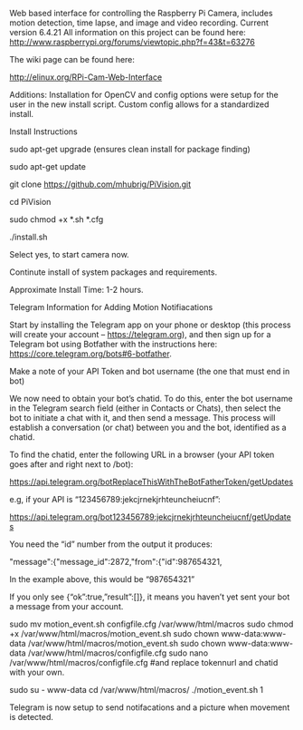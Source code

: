Web based interface for controlling the Raspberry Pi Camera, includes motion detection, time lapse, and image and video recording.
Current version 6.4.21
All information on this project can be found here: http://www.raspberrypi.org/forums/viewtopic.php?f=43&t=63276

The wiki page can be found here:

http://elinux.org/RPi-Cam-Web-Interface


Additions:
Installation for OpenCV and config options were setup for the user in the new install script.
Custom config allows for a standardized install.




Install Instructions

sudo apt-get upgrade (ensures clean install for package finding)

sudo apt-get update

git clone https://github.com/mhubrig/PiVision.git

cd PiVision

sudo chmod +x *.sh *.cfg

./install.sh

Select yes, to start camera now.

Continute install of system packages and requirements.

Approximate Install Time: 1-2 hours.


Telegram Information for Adding Motion Notifiacations

Start by installing the Telegram app on your phone or desktop (this process will create your account – https://telegram.org), and then sign up for a Telegram bot using Botfather with the instructions here: https://core.telegram.org/bots#6-botfather.
 
Make a note of your API Token and bot username (the one that must end in bot)
 
We now need to obtain your bot’s chatid. To do this, enter the bot username in the Telegram search field (either in Contacts or Chats), then select the bot to initiate a chat with it, and then send a message. This process will establish a conversation (or chat) between you and the bot, identified as a chatid.
 
To find the chatid, enter the following URL in a browser (your API token goes after and right next to /bot):


https://api.telegram.org/botReplaceThisWithTheBotFatherToken/getUpdates
 
e.g, if your API is “123456789:jekcjrnekjrhteuncheiucnf”:


https://api.telegram.org/bot123456789:jekcjrnekjrhteuncheiucnf/getUpdates
 
You need the “id” number from the output it produces:


"message":{"message_id":2872,"from":{"id":987654321,
 
In the example above, this would be “987654321”
 
If you only see {“ok”:true,”result”:[]}, it means you haven’t yet sent your bot a message from your account.

sudo mv motion_event.sh configfile.cfg /var/www/html/macros
sudo chmod +x /var/www/html/macros/motion_event.sh
sudo chown www-data:www-data /var/www/html/macros/motion_event.sh
sudo chown www-data:www-data /var/www/html/macros/configfile.cfg
sudo nano /var/www/html/macros/configfile.cfg #and replace tokennurl and chatid with your own.

sudo su - www-data
cd /var/www/html/macros/
./motion_event.sh 1

Telegram is now setup to send notifacations and a picture when movement is detected.
